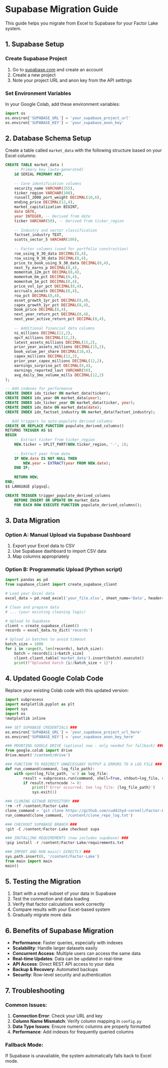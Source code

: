 # Supabase Migration Guide

This guide helps you migrate from Excel to Supabase for your Factor Lake system.

## 1. Supabase Setup

### Create Supabase Project
1. Go to [supabase.com](https://supabase.com) and create an account
2. Create a new project
3. Note your project URL and anon key from the API settings

### Set Environment Variables
In your Google Colab, add these environment variables:

```python
import os
os.environ['SUPABASE_URL'] = 'your_supabase_project_url'
os.environ['SUPABASE_KEY'] = 'your_supabase_anon_key'
```

## 2. Database Schema Setup

Create a table called `market_data` with the following structure based on your Excel columns:

```sql
CREATE TABLE market_data (
    -- Primary key (auto-generated)
    id SERIAL PRIMARY KEY,
    
    -- Core identification columns
    security_name VARCHAR(255),
    ticker_region VARCHAR(100),
    russell_2000_port_weight DECIMAL(10,6),
    ending_price DECIMAL(12,4),
    market_capitalization BIGINT,
    date DATE,
    year INTEGER, -- Derived from date
    ticker VARCHAR(50), -- Derived from ticker_region
    
    -- Industry and sector classification
    factset_industry TEXT,
    scotts_sector_5 VARCHAR(100),
    
    -- Factor columns (used for portfolio construction)
    roe_using_9_30_data DECIMAL(8,4),
    roa_using_9_30_data DECIMAL(8,4),
    price_to_book_using_9_30_data DECIMAL(8,4),
    next_fy_earns_p DECIMAL(8,4),
    momentum_12m_pct DECIMAL(8,4),
    momentum_6m_pct DECIMAL(8,4),
    momentum_1m_pct DECIMAL(8,4),
    price_vol_1yr_pct DECIMAL(8,4),
    accruals_assets DECIMAL(8,4),
    roa_pct DECIMAL(8,4),
    asset_growth_1yr_pct DECIMAL(8,4),
    capex_growth_1yr_pct DECIMAL(8,4),
    book_price DECIMAL(8,4),
    next_year_return_pct DECIMAL(8,4),
    next_year_active_return_pct DECIMAL(8,4),
    
    -- Additional financial data columns
    ni_millions DECIMAL(12,2),
    opcf_millions DECIMAL(12,2),
    latest_assets_millions DECIMAL(15,2),
    prior_year_assets_millions DECIMAL(15,2),
    book_value_per_share DECIMAL(10,4),
    capex_millions DECIMAL(12,2),
    prior_year_capex_millions DECIMAL(12,2),
    earnings_surprise_pct DECIMAL(8,4),
    earnings_reported_last VARCHAR(50),
    avg_daily_3mo_volume_mills DECIMAL(12,2)
);

-- Add indexes for performance
CREATE INDEX idx_ticker ON market_data(ticker);
CREATE INDEX idx_year ON market_data(year);
CREATE INDEX idx_ticker_year ON market_data(ticker, year);
CREATE INDEX idx_date ON market_data(date);
CREATE INDEX idx_factset_industry ON market_data(factset_industry);

-- Add triggers to auto-populate derived columns
CREATE OR REPLACE FUNCTION populate_derived_columns()
RETURNS TRIGGER AS $$
BEGIN
    -- Extract ticker from ticker_region
    NEW.ticker = SPLIT_PART(NEW.ticker_region, '-', 1);
    
    -- Extract year from date
    IF NEW.date IS NOT NULL THEN
        NEW.year = EXTRACT(year FROM NEW.date);
    END IF;
    
    RETURN NEW;
END;
$$ LANGUAGE plpgsql;

CREATE TRIGGER trigger_populate_derived_columns
    BEFORE INSERT OR UPDATE ON market_data
    FOR EACH ROW EXECUTE FUNCTION populate_derived_columns();
```

## 3. Data Migration

### Option A: Manual Upload via Supabase Dashboard
1. Export your Excel data to CSV
2. Use Supabase dashboard to import CSV data
3. Map columns appropriately

### Option B: Programmatic Upload (Python script)
```python
import pandas as pd
from supabase_client import create_supabase_client

# Load your Excel data
excel_data = pd.read_excel('your_file.xlsx', sheet_name='Data', header=2, skiprows=[3, 4])

# Clean and prepare data
# ... (your existing cleaning logic)

# Upload to Supabase
client = create_supabase_client()
records = excel_data.to_dict('records')

# Upload in batches to avoid timeout
batch_size = 1000
for i in range(0, len(records), batch_size):
    batch = records[i:i+batch_size]
    client.client.table('market_data').insert(batch).execute()
    print(f"Uploaded batch {i//batch_size + 1}")
```

## 4. Updated Google Colab Code

Replace your existing Colab code with this updated version:

```python
import subprocess
import matplotlib.pyplot as plt
import sys
import os
%matplotlib inline

### SET SUPABASE CREDENTIALS ###
os.environ['SUPABASE_URL'] = 'your_supabase_project_url_here'
os.environ['SUPABASE_KEY'] = 'your_supabase_anon_key_here'

### MOUNTING GOOGLE DRIVE (optional now - only needed for fallback) ###
from google.colab import drive
drive.mount('/content/drive')

### FUNCTION TO REDIRECT UNNECESSARY OUTPUT & ERRORS TO A LOG FILE ###
def run_command(command, log_file_path):
    with open(log_file_path, 'w') as log_file:
        result = subprocess.run(command, shell=True, stdout=log_file, stderr=log_file)
        if result.returncode != 0:
            print(f'Error occurred. See log file: {log_file_path}')
            sys.exit(1)

### CLONING GITHUB REPOSITORY ###
!rm -rf /content/Factor-Lake
clone_command = 'git clone https://github.com/cuddihyd-cornell/Factor-Lake.git'
run_command(clone_command, '/content/clone_repo_log.txt')

### CHECKOUT SUPABASE BRANCH ###
!git -C /content/Factor-Lake checkout supa

### INSTALLING REQUIREMENTS (now includes supabase) ###
!pip install -r /content/Factor-Lake/requirements.txt

### IMPORT AND RUN main() DIRECTLY ###
sys.path.insert(0, '/content/Factor-Lake')
from main import main
main()
```

## 5. Testing the Migration

1. Start with a small subset of your data in Supabase
2. Test the connection and data loading
3. Verify that factor calculations work correctly
4. Compare results with your Excel-based system
5. Gradually migrate more data

## 6. Benefits of Supabase Migration

- **Performance**: Faster queries, especially with indexes
- **Scalability**: Handle larger datasets easily  
- **Concurrent Access**: Multiple users can access the same data
- **Real-time Updates**: Data can be updated in real-time
- **API Access**: Direct REST API access to your data
- **Backup & Recovery**: Automated backups
- **Security**: Row-level security and authentication

## 7. Troubleshooting

### Common Issues:
1. **Connection Error**: Check your URL and key
2. **Column Name Mismatch**: Verify column mapping in `config.py`
3. **Data Type Issues**: Ensure numeric columns are properly formatted
4. **Performance**: Add indexes for frequently queried columns

### Fallback Mode:
If Supabase is unavailable, the system automatically falls back to Excel mode.